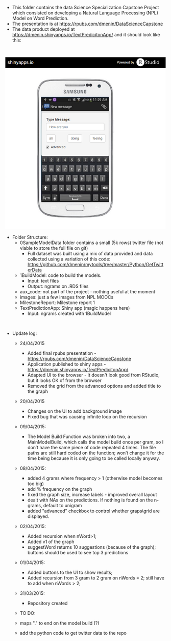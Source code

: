 * This folder contains the data Science Specialization Capstone Project which consisted on developing a Natural Language Processing (NPL) Model on Word Prediction.
* The presentation is at https://rpubs.com/dmenin/DataScienceCapstone
* The data product deployed at https://dmenin.shinyapps.io/TextPredicitonApp/ and it should look like this:
<br>


![](Miscellaneous//projectimg.png)


* Folder Structure:
  * 0SampleModelData folder contains a small (5k rows) twitter file (not viable to store the full file on git)
     * Full dataset was built using a mix of data provided and data collected using a variation of this code: https://github.com/dmenin/mytools/tree/master/Python/GetTwitterData
  * 1BuildModel: code to build the models.
	  * Input: text files
	  * Output: ngrams on .RDS files  
  * aux_code: not part of the project - nothing useful at the moment	
  * images: just a few images from NPL MOOCs
  * MilestoneReport: Milestone report 1
  * TextPredictionApp: Shiny app (magic happens here)
	 * Input: ngrams created with 1BuildModel
	
<br>

* Update log:
	* 24/04/2015
		* Added final rpubs presentation - https://rpubs.com/dmenin/DataScienceCapstone
		* Application published to shiny apps - https://dmenin.shinyapps.io/TextPredicitonApp/
		* Adapted UI to the browser - It doesn't look good from RStudio, but it looks OK of from the browser
		* Removed the grid from the advanced options and added title to the graph
		
	* 20/04/2015
		* Changes on the UI to add background image
		* Fixed bug that was causing infinite loop on the recursion
		
	* 09/04/2015:
		* The Model Build Function was broken into two, a MainModelBuild, which calls the model build once per gram, so I don’t have the same piece of code repeated 4 times. The file paths are still hard coded on the function; won’t change it for the time being because it is only going to be called locally anyway.

	* 08/04/2015:
		* added 4 grams where frequency > 1 (otherwise model becomes too big)
		* add % frequency on the graph
		* fixed the graph size, increase labels  - improved overall layout
		* dealt with NAs on the predictions. If nothing is found on the n-grams, default to unigram
		* added "advanced" checkbox to control whether graps\grid are displayed.
		
	* 02/04/2015:
		* Added recursion when nWord>1; 
		* Added v1 of the graph
		* suggestWord returns 10 suggestions (because of the graph); buttons should be used to see top 3 predictions
		
	* 01/04/2015:
		* Added buttons to the UI to show results; 
		* Added recursion from 3 gram to 2 gram on nWords = 2; still have to add when nWords > 2;
	* 31/03/2015:		
		* Repository created
		
	* TO DO:
	* maps "." to end on the model build (?)
	* add the python code to get twitter data to the repo